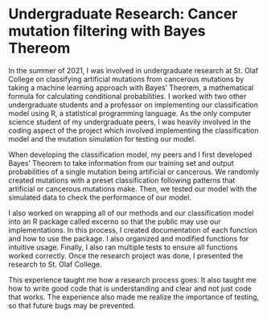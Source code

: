 
# Undergraduate Research: Cancer mutation filtering with Bayes Thereom

In the summer of 2021, I was involved in undergraduate research at St. Olaf College on classifying artificial mutations from cancerous mutations by taking a machine learning approach with Bayes’ Theorem, a mathematical formula for calculating conditional probabilities. I worked with two other undergraduate students and a professor on implementing our classification model using R, a statistical programming language. As the only computer science student of my undergraduate peers, I was heavily involved in the coding aspect of the project which involved implementing the classification model and the mutation simulation for testing our model. 

When developing the classification model, my peers and I first developed Bayes’ Theorem to take information from our training set and output probabilities of a single mutation being artificial or cancerous. We randomly created mutations with a preset classification following patterns that artificial or cancerous mutations make. Then, we tested our model with the simulated data to check the performance of our model. 

I also worked on wrapping all of our methods and our classification model into an R package called excerno so that the public may use our implementations. In this process, I created documentation of each function and how to use the package. I also organized and modified functions for intuitive usage. Finally, I also ran multiple tests to ensure all functions worked correctly. Once the research project was done, I presented the research to St. Olaf College. 

This experience taught me how a research process goes. It also taught me how to write good code that is understanding and clear and not just code that works. The experience also made me realize the importance of testing, so that future bugs may be prevented.